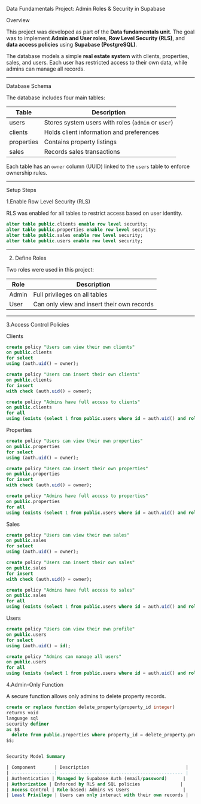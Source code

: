  Data Fundamentals Project: Admin Roles & Security in Supabase

 Overview

This project was developed as part of the **Data fundamentals unit**.
The goal was to implement **Admin and User roles**, **Row Level Security (RLS)**, and **data access policies** using **Supabase (PostgreSQL)**.

The database models a simple **real estate system** with clients, properties, sales, and users.
Each user has restricted access to their own data, while admins can manage all records.

---

 Database Schema

The database includes four main tables:

| Table      | Description                                        |
| -----------| -------------------------------------------------- |
| users      | Stores system users with roles (`admin` or `user`) |
| clients    | Holds client information and preferences           |
| properties | Contains property listings                         |
| sales      | Records sales transactions                         |

Each table has an `owner` column (UUID) linked to the `users` table to enforce ownership rules.

---

Setup Steps

1.Enable Row Level Security (RLS)

RLS was enabled for all tables to restrict access based on user identity.

```sql
alter table public.clients enable row level security;
alter table public.properties enable row level security;
alter table public.sales enable row level security;
alter table public.users enable row level security;
```

---

 2. Define Roles

Two roles were used in this project:

| Role  | Description                                |
| ----- | ------------------------------------------ |
| Admin | Full privileges on all tables              |
| User  | Can only view and insert their own records |

---

 3.Access Control Policies

 Clients

```sql
create policy "Users can view their own clients"
on public.clients
for select
using (auth.uid() = owner);

create policy "Users can insert their own clients"
on public.clients
for insert
with check (auth.uid() = owner);

create policy "Admins have full access to clients"
on public.clients
for all
using (exists (select 1 from public.users where id = auth.uid() and role = 'admin'));
```

 Properties

```sql
create policy "Users can view their own properties"
on public.properties
for select
using (auth.uid() = owner);

create policy "Users can insert their own properties"
on public.properties
for insert
with check (auth.uid() = owner);

create policy "Admins have full access to properties"
on public.properties
for all
using (exists (select 1 from public.users where id = auth.uid() and role = 'admin'));
```

Sales

```sql
create policy "Users can view their own sales"
on public.sales
for select
using (auth.uid() = owner);

create policy "Users can insert their own sales"
on public.sales
for insert
with check (auth.uid() = owner);

create policy "Admins have full access to sales"
on public.sales
for all
using (exists (select 1 from public.users where id = auth.uid() and role = 'admin'));
```

 Users

```sql
create policy "Users can view their own profile"
on public.users
for select
using (auth.uid() = id);

create policy "Admins can manage all users"
on public.users
for all
using (exists (select 1 from public.users where id = auth.uid() and role = 'admin'));
```



 4.Admin-Only Function

A secure function allows only admins to delete property records.

````sql
create or replace function delete_property(property_id integer)
returns void
language sql
security definer
as $$
  delete from public.properties where property_id = delete_property.property_id;
$$;


Security Model Summary

| Component       | Description                                    |
| ----------------| ---------------------------------------------- |
| Authentication | Managed by Supabase Auth (email/password)      |
| Authorization | Enforced by RLS and SQL policies               |
| Access Control | Role-based: Admins vs Users                    |
| Least Privilege | Users can only interact with their own records |

